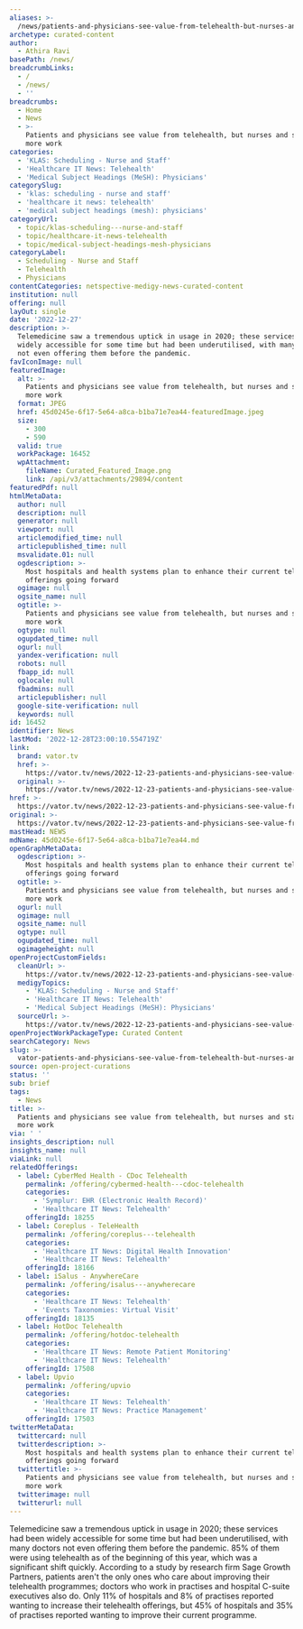 ```yaml
---
aliases: >-
  /news/patients-and-physicians-see-value-from-telehealth-but-nurses-and-staff-see-more-work
archetype: curated-content
author:
  - Athira Ravi
basePath: /news/
breadcrumbLinks:
  - /
  - /news/
  - ''
breadcrumbs:
  - Home
  - News
  - >-
    Patients and physicians see value from telehealth, but nurses and staff see
    more work
categories:
  - 'KLAS: Scheduling - Nurse and Staff'
  - 'Healthcare IT News: Telehealth'
  - 'Medical Subject Headings (MeSH): Physicians'
categorySlug:
  - 'klas: scheduling - nurse and staff'
  - 'healthcare it news: telehealth'
  - 'medical subject headings (mesh): physicians'
categoryUrl:
  - topic/klas-scheduling---nurse-and-staff
  - topic/healthcare-it-news-telehealth
  - topic/medical-subject-headings-mesh-physicians
categoryLabel:
  - Scheduling - Nurse and Staff
  - Telehealth
  - Physicians
contentCategories: netspective-medigy-news-curated-content
institution: null
offering: null
layOut: single
date: '2022-12-27'
description: >-
  Telemedicine saw a tremendous uptick in usage in 2020; these services had been
  widely accessible for some time but had been underutilised, with many doctors
  not even offering them before the pandemic.
favIconImage: null
featuredImage:
  alt: >-
    Patients and physicians see value from telehealth, but nurses and staff see
    more work
  format: JPEG
  href: 45d0245e-6f17-5e64-a8ca-b1ba71e7ea44-featuredImage.jpeg
  size:
    - 300
    - 590
  valid: true
  workPackage: 16452
  wpAttachment:
    fileName: Curated_Featured_Image.png
    link: /api/v3/attachments/29894/content
featuredPdf: null
htmlMetaData:
  author: null
  description: null
  generator: null
  viewport: null
  articlemodified_time: null
  articlepublished_time: null
  msvalidate.01: null
  ogdescription: >-
    Most hospitals and health systems plan to enhance their current telehealth
    offerings going forward
  ogimage: null
  ogsite_name: null
  ogtitle: >-
    Patients and physicians see value from telehealth, but nurses and staff see
    more work
  ogtype: null
  ogupdated_time: null
  ogurl: null
  yandex-verification: null
  robots: null
  fbapp_id: null
  oglocale: null
  fbadmins: null
  articlepublisher: null
  google-site-verification: null
  keywords: null
id: 16452
identifier: News
lastMod: '2022-12-28T23:00:10.554719Z'
link:
  brand: vator.tv
  href: >-
    https://vator.tv/news/2022-12-23-patients-and-physicians-see-value-from-telehealth-but-nurses-and-staff-see-more-work
  original: >-
    https://vator.tv/news/2022-12-23-patients-and-physicians-see-value-from-telehealth-but-nurses-and-staff-see-more-work
href: >-
  https://vator.tv/news/2022-12-23-patients-and-physicians-see-value-from-telehealth-but-nurses-and-staff-see-more-work
original: >-
  https://vator.tv/news/2022-12-23-patients-and-physicians-see-value-from-telehealth-but-nurses-and-staff-see-more-work
mastHead: NEWS
mdName: 45d0245e-6f17-5e64-a8ca-b1ba71e7ea44.md
openGraphMetaData:
  ogdescription: >-
    Most hospitals and health systems plan to enhance their current telehealth
    offerings going forward
  ogtitle: >-
    Patients and physicians see value from telehealth, but nurses and staff see
    more work
  ogurl: null
  ogimage: null
  ogsite_name: null
  ogtype: null
  ogupdated_time: null
  ogimageheight: null
openProjectCustomFields:
  cleanUrl: >-
    https://vator.tv/news/2022-12-23-patients-and-physicians-see-value-from-telehealth-but-nurses-and-staff-see-more-work
  medigyTopics:
    - 'KLAS: Scheduling - Nurse and Staff'
    - 'Healthcare IT News: Telehealth'
    - 'Medical Subject Headings (MeSH): Physicians'
  sourceUrl: >-
    https://vator.tv/news/2022-12-23-patients-and-physicians-see-value-from-telehealth-but-nurses-and-staff-see-more-work
openProjectWorkPackageType: Curated Content
searchCategory: News
slug: >-
  vator-patients-and-physicians-see-value-from-telehealth-but-nurses-and-staff-see-more-work
source: open-project-curations
status: ''
sub: brief
tags:
  - News
title: >-
  Patients and physicians see value from telehealth, but nurses and staff see
  more work
via: ' '
insights_description: null
insights_name: null
viaLink: null
relatedOfferings:
  - label: CyberMed Health - CDoc Telehealth
    permalink: /offering/cybermed-health---cdoc-telehealth
    categories:
      - 'Symplur: EHR (Electronic Health Record)'
      - 'Healthcare IT News: Telehealth'
    offeringId: 18255
  - label: Coreplus - TeleHealth
    permalink: /offering/coreplus---telehealth
    categories:
      - 'Healthcare IT News: Digital Health Innovation'
      - 'Healthcare IT News: Telehealth'
    offeringId: 18166
  - label: iSalus - AnywhereCare
    permalink: /offering/isalus---anywherecare
    categories:
      - 'Healthcare IT News: Telehealth'
      - 'Events Taxonomies: Virtual Visit'
    offeringId: 18135
  - label: HotDoc Telehealth
    permalink: /offering/hotdoc-telehealth
    categories:
      - 'Healthcare IT News: Remote Patient Monitoring'
      - 'Healthcare IT News: Telehealth'
    offeringId: 17508
  - label: Upvio
    permalink: /offering/upvio
    categories:
      - 'Healthcare IT News: Telehealth'
      - 'Healthcare IT News: Practice Management'
    offeringId: 17503
twitterMetaData:
  twittercard: null
  twitterdescription: >-
    Most hospitals and health systems plan to enhance their current telehealth
    offerings going forward
  twittertitle: >-
    Patients and physicians see value from telehealth, but nurses and staff see
    more work
  twitterimage: null
  twitterurl: null
---
```

<p>Telemedicine saw a tremendous uptick in usage in 2020; these services had been widely accessible for some time but had been underutilised, with many doctors not even offering them before the pandemic. 85% of them were using telehealth as of the beginning of this year, which was a significant shift quickly. According to a study by research firm Sage Growth Partners, patients aren't the only ones who care about improving their telehealth programmes; doctors who work in practises and hospital C-suite executives also do. Only 11% of hospitals and 8% of practises reported wanting to increase their telehealth offerings, but 45% of hospitals and 35% of practises reported wanting to improve their current programme.</p>